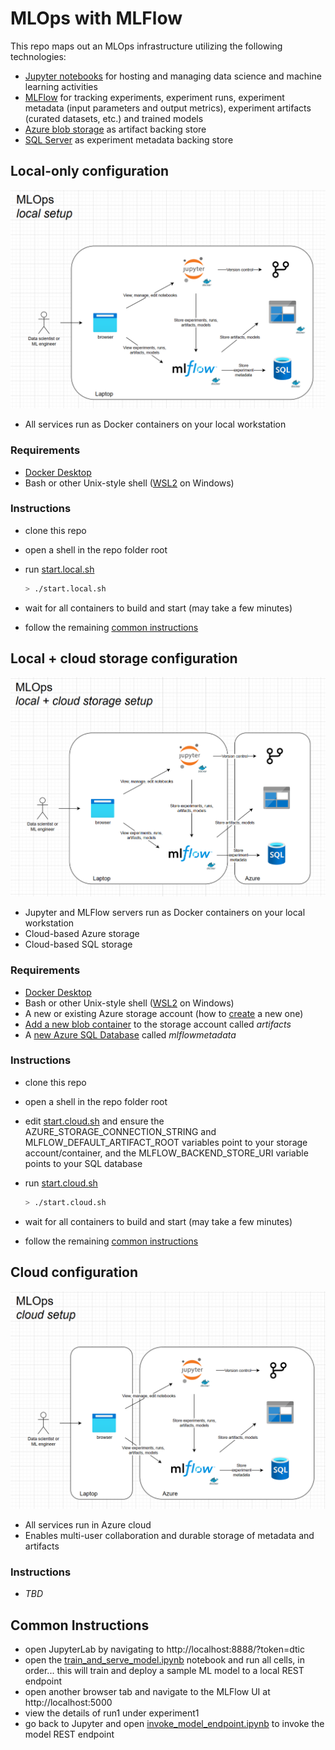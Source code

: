 # MLOps with MLFlow

This repo maps out an MLOps infrastructure utilizing the following technologies:

- [Jupyter notebooks](https://jupyter.org/) for hosting and managing data science and machine learning activities
- [MLFlow](https://mlflow.org/) for tracking experiments, experiment runs, experiment metadata (input parameters and output metrics), experiment artifacts (curated datasets, etc.) and trained models
- [Azure blob storage](https://azure.microsoft.com/en-us/products/storage/blobs/) as artifact backing store
- [SQL Server](https://www.microsoft.com/en-us/sql-server/) as experiment metadata backing store

## Local-only configuration

![](./media/local.png)

- All services run as Docker containers on your local workstation

### Requirements

- [Docker Desktop](https://www.docker.com/products/docker-desktop/)
- Bash or other Unix-style shell ([WSL2](https://learn.microsoft.com/en-us/windows/wsl/) on Windows)

### Instructions

- clone this repo
- open a shell in the repo folder root
- run [start.local.sh](./start.local.sh)

    ```bash
    > ./start.local.sh
    ```

- wait for all containers to build and start (may take a few minutes)
- follow the remaining [common instructions](#common-instructions)

## Local + cloud storage configuration

![](./media/local_with_cloud_storage.png)

- Jupyter and MLFlow servers run as Docker containers on your local workstation
- Cloud-based Azure storage
- Cloud-based SQL storage

### Requirements

- [Docker Desktop](https://www.docker.com/products/docker-desktop/)
- Bash or other Unix-style shell ([WSL2](https://learn.microsoft.com/en-us/windows/wsl/) on Windows)
- A new or existing Azure storage account (how to [create](https://learn.microsoft.com/en-us/azure/storage/common/storage-account-create?tabs=azure-portal) a new one)
- [Add a new blob container](https://learn.microsoft.com/en-us/azure/storage/blobs/blob-containers-portal#create-a-container) to the storage account called _artifacts_
- A [new Azure SQL Database](https://learn.microsoft.com/en-us/azure/azure-sql/database/single-database-create-quickstart?view=azuresql&tabs=azure-portal) called _mlflowmetadata_

### Instructions

- clone this repo
- open a shell in the repo folder root
- edit [start.cloud.sh](./start.cloud.sh) and ensure the AZURE_STORAGE_CONNECTION_STRING and MLFLOW_DEFAULT_ARTIFACT_ROOT variables point to your storage account/container, and the MLFLOW_BACKEND_STORE_URI variable points to your SQL database
- run [start.cloud.sh](./start.cloud.sh)

    ```bash
    > ./start.cloud.sh
    ```

- wait for all containers to build and start (may take a few minutes)
- follow the remaining [common instructions](#common-instructions)

## Cloud configuration

![](./media/cloud.png)

- All services run in Azure cloud
- Enables multi-user collaboration and durable storage of metadata and artifacts

### Instructions

- _TBD_

## Common Instructions

- open JupyterLab by navigating to http://localhost:8888/?token=dtic
- open the [train_and_serve_model.ipynb](./mlflow-example/train_and_serve_model.ipynb) notebook and run all cells, in order... this will train and deploy a sample ML model to a local REST endpoint
- open another browser tab and navigate to the MLFlow UI at http://localhost:5000
- view the details of run1 under experiment1
- go back to Jupyter and open [invoke_model_endpoint.ipynb](./mlflow-example/invoke_model_endpoint.ipynb) to invoke the model REST endpoint

